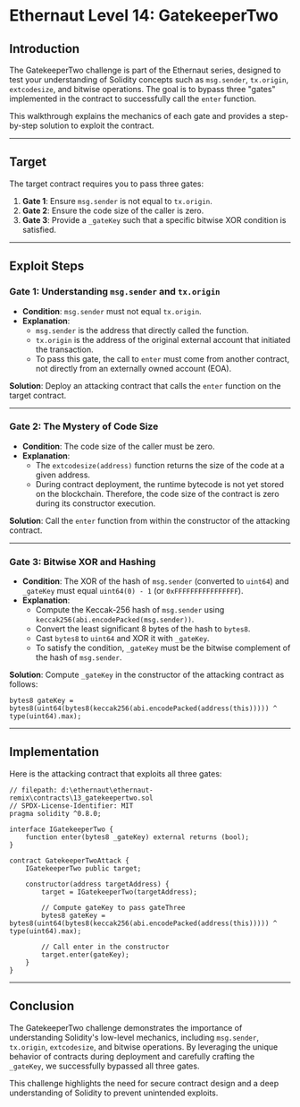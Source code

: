# Ethernaut Level 14: GatekeeperTwo

## Introduction

The GatekeeperTwo challenge is part of the Ethernaut series, designed to test your understanding of Solidity concepts such as `msg.sender`, `tx.origin`, `extcodesize`, and bitwise operations. The goal is to bypass three "gates" implemented in the contract to successfully call the `enter` function.

This walkthrough explains the mechanics of each gate and provides a step-by-step solution to exploit the contract.

---

## Target

The target contract requires you to pass three gates:

1. **Gate 1**: Ensure `msg.sender` is not equal to `tx.origin`.
2. **Gate 2**: Ensure the code size of the caller is zero.
3. **Gate 3**: Provide a `_gateKey` such that a specific bitwise XOR condition is satisfied.

---

## Exploit Steps

### Gate 1: Understanding `msg.sender` and `tx.origin`

- **Condition**: `msg.sender` must not equal `tx.origin`.
- **Explanation**: 
  - `msg.sender` is the address that directly called the function.
  - `tx.origin` is the address of the original external account that initiated the transaction.
  - To pass this gate, the call to `enter` must come from another contract, not directly from an externally owned account (EOA).

**Solution**: Deploy an attacking contract that calls the `enter` function on the target contract.

---

### Gate 2: The Mystery of Code Size

- **Condition**: The code size of the caller must be zero.
- **Explanation**:
  - The `extcodesize(address)` function returns the size of the code at a given address.
  - During contract deployment, the runtime bytecode is not yet stored on the blockchain. Therefore, the code size of the contract is zero during its constructor execution.

**Solution**: Call the `enter` function from within the constructor of the attacking contract.

---

### Gate 3: Bitwise XOR and Hashing

- **Condition**: The XOR of the hash of `msg.sender` (converted to `uint64`) and `_gateKey` must equal `uint64(0) - 1` (or `0xFFFFFFFFFFFFFFFF`).
- **Explanation**:
  - Compute the Keccak-256 hash of `msg.sender` using `keccak256(abi.encodePacked(msg.sender))`.
  - Convert the least significant 8 bytes of the hash to `bytes8`.
  - Cast `bytes8` to `uint64` and XOR it with `_gateKey`.
  - To satisfy the condition, `_gateKey` must be the bitwise complement of the hash of `msg.sender`.

**Solution**: Compute `_gateKey` in the constructor of the attacking contract as follows:
```solidity
bytes8 gateKey = bytes8(uint64(bytes8(keccak256(abi.encodePacked(address(this))))) ^ type(uint64).max);
```

---

## Implementation

Here is the attacking contract that exploits all three gates:

```solidity
// filepath: d:\ethernaut\ethernaut-remix\contracts\13_gatekeepertwo.sol
// SPDX-License-Identifier: MIT
pragma solidity ^0.8.0;

interface IGatekeeperTwo {
    function enter(bytes8 _gateKey) external returns (bool);
}

contract GatekeeperTwoAttack {
    IGatekeeperTwo public target;

    constructor(address targetAddress) {
        target = IGatekeeperTwo(targetAddress);
        
        // Compute gateKey to pass gateThree
        bytes8 gateKey = bytes8(uint64(bytes8(keccak256(abi.encodePacked(address(this))))) ^ type(uint64).max);

        // Call enter in the constructor
        target.enter(gateKey);
    }
}
```

---

## Conclusion

The GatekeeperTwo challenge demonstrates the importance of understanding Solidity's low-level mechanics, including `msg.sender`, `tx.origin`, `extcodesize`, and bitwise operations. By leveraging the unique behavior of contracts during deployment and carefully crafting the `_gateKey`, we successfully bypassed all three gates.

This challenge highlights the need for secure contract design and a deep understanding of Solidity to prevent unintended exploits.
